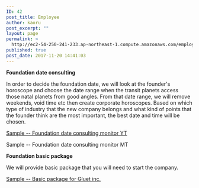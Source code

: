 ```yaml
---
ID: 42
post_title: Employee
author: kaoru
post_excerpt: ""
layout: page
permalink: >
  http://ec2-54-250-241-233.ap-northeast-1.compute.amazonaws.com/employee/
published: true
post_date: 2017-11-20 14:41:03
---
```

<strong>Foundation date consulting</strong>

<span style="font-weight: 400;">In order to decide the foundation date, we will look at the founder's horoscope and choose the date range when the transit planets access those natal planets from good angles. From that date range, we will remove weekends, void time etc then create corporate horoscopes. Based on which type of industry that the new company belongs and what kind of points that the founder think are the most important, the best date and time will be chosen.</span>

<a href="http://ec2-54-250-241-233.ap-northeast-1.compute.amazonaws.com/foundation-date-analysis-gluet-inc/">Sample -- Foundation date consulting monitor YT</a>

Sample -- Foundation date consulting monitor MT

<strong>Foundation basic package</strong>

We will provide basic package that you will need to start the company.

<a href="http://ec2-54-250-241-233.ap-northeast-1.compute.amazonaws.com/gluet-basic-package-sample/" target="_blank" rel="noopener">Sample -- Basic package for Gluet inc.</a>